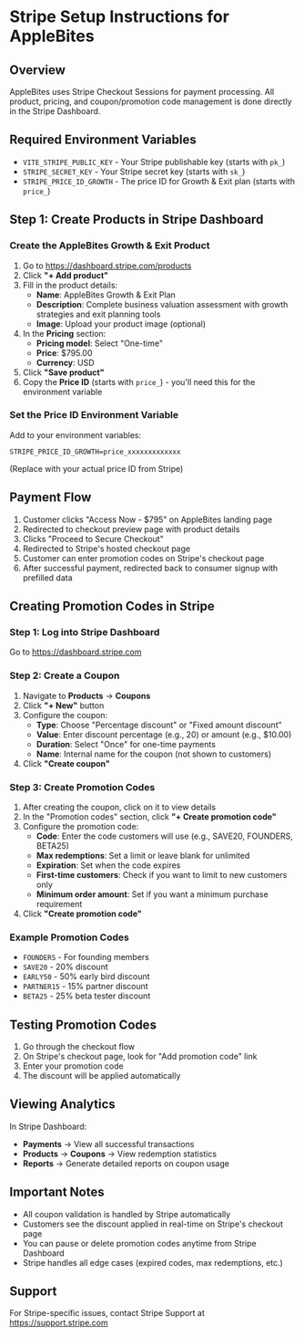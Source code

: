 # Stripe Setup Instructions for AppleBites

## Overview
AppleBites uses Stripe Checkout Sessions for payment processing. All product, pricing, and coupon/promotion code management is done directly in the Stripe Dashboard.

## Required Environment Variables
- `VITE_STRIPE_PUBLIC_KEY` - Your Stripe publishable key (starts with `pk_`)
- `STRIPE_SECRET_KEY` - Your Stripe secret key (starts with `sk_`)
- `STRIPE_PRICE_ID_GROWTH` - The price ID for Growth & Exit plan (starts with `price_`)

## Step 1: Create Products in Stripe Dashboard

### Create the AppleBites Growth & Exit Product
1. Go to https://dashboard.stripe.com/products
2. Click **"+ Add product"**
3. Fill in the product details:
   - **Name**: AppleBites Growth & Exit Plan
   - **Description**: Complete business valuation assessment with growth strategies and exit planning tools
   - **Image**: Upload your product image (optional)
4. In the **Pricing** section:
   - **Pricing model**: Select "One-time"
   - **Price**: $795.00
   - **Currency**: USD
5. Click **"Save product"**
6. Copy the **Price ID** (starts with `price_`) - you'll need this for the environment variable

### Set the Price ID Environment Variable
Add to your environment variables:
```
STRIPE_PRICE_ID_GROWTH=price_xxxxxxxxxxxxx
```
(Replace with your actual price ID from Stripe)

## Payment Flow
1. Customer clicks "Access Now - $795" on AppleBites landing page
2. Redirected to checkout preview page with product details
3. Clicks "Proceed to Secure Checkout" 
4. Redirected to Stripe's hosted checkout page
5. Customer can enter promotion codes on Stripe's checkout page
6. After successful payment, redirected back to consumer signup with prefilled data

## Creating Promotion Codes in Stripe

### Step 1: Log into Stripe Dashboard
Go to https://dashboard.stripe.com

### Step 2: Create a Coupon
1. Navigate to **Products** → **Coupons**
2. Click **"+ New"** button
3. Configure the coupon:
   - **Type**: Choose "Percentage discount" or "Fixed amount discount"
   - **Value**: Enter discount percentage (e.g., 20) or amount (e.g., $10.00)
   - **Duration**: Select "Once" for one-time payments
   - **Name**: Internal name for the coupon (not shown to customers)
4. Click **"Create coupon"**

### Step 3: Create Promotion Codes
1. After creating the coupon, click on it to view details
2. In the "Promotion codes" section, click **"+ Create promotion code"**
3. Configure the promotion code:
   - **Code**: Enter the code customers will use (e.g., SAVE20, FOUNDERS, BETA25)
   - **Max redemptions**: Set a limit or leave blank for unlimited
   - **Expiration**: Set when the code expires
   - **First-time customers**: Check if you want to limit to new customers only
   - **Minimum order amount**: Set if you want a minimum purchase requirement
4. Click **"Create promotion code"**

### Example Promotion Codes
- `FOUNDERS` - For founding members
- `SAVE20` - 20% discount
- `EARLY50` - 50% early bird discount
- `PARTNER15` - 15% partner discount
- `BETA25` - 25% beta tester discount

## Testing Promotion Codes
1. Go through the checkout flow
2. On Stripe's checkout page, look for "Add promotion code" link
3. Enter your promotion code
4. The discount will be applied automatically

## Viewing Analytics
In Stripe Dashboard:
- **Payments** → View all successful transactions
- **Products** → **Coupons** → View redemption statistics
- **Reports** → Generate detailed reports on coupon usage

## Important Notes
- All coupon validation is handled by Stripe automatically
- Customers see the discount applied in real-time on Stripe's checkout page
- You can pause or delete promotion codes anytime from Stripe Dashboard
- Stripe handles all edge cases (expired codes, max redemptions, etc.)

## Support
For Stripe-specific issues, contact Stripe Support at https://support.stripe.com